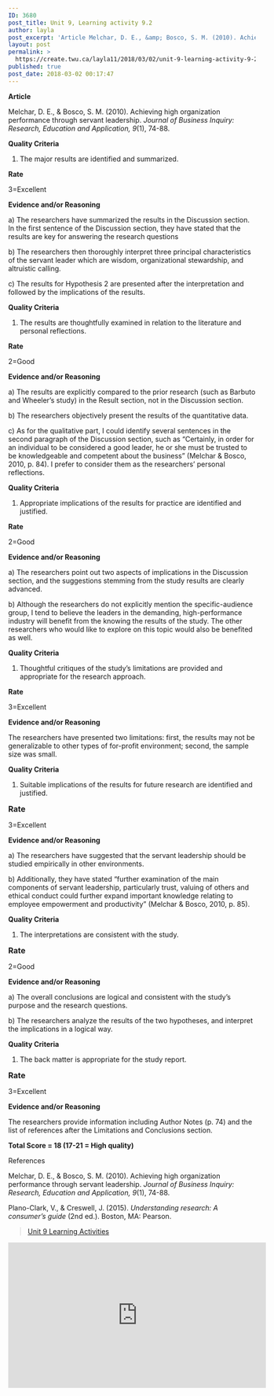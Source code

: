 ```yaml
---
ID: 3680
post_title: Unit 9, Learning activity 9.2
author: layla
post_excerpt: 'Article Melchar, D. E., &amp; Bosco, S. M. (2010). Achieving high organization performance through servant leadership. Journal of Business Inquiry: Research, Education and Application, 9(1), 74-88. Quality Criteria 1. The major results are identified and summarized. Rate 3=Excellent Evidence and/or Reasoning a) The researchers have summarized the results in the Discussion section. In the first &hellip; <p><a href="https://create.twu.ca/layla11/2018/03/02/unit-9-learning-activity-9-2/">Continue reading<span> "Unit 9, Learning activity 9.2"</span></a></p>'
layout: post
permalink: >
  https://create.twu.ca/layla11/2018/03/02/unit-9-learning-activity-9-2/
published: true
post_date: 2018-03-02 00:17:47
---
```

<strong>Article</strong>

Melchar, D. E., &amp; Bosco, S. M. (2010). Achieving high organization performance through servant leadership. <em>Journal of Business Inquiry: Research, Education and Application, 9</em>(1), 74-88.

<strong>Quality Criteria</strong>

<ol>
<li>The major results are identified and summarized.</li>
</ol>

<strong>Rate</strong>

3=Excellent

<strong>Evidence and/or Reasoning<br />
</strong>

a) The researchers have summarized the results in the Discussion section. In the first sentence of the Discussion section, they have stated that the results are key for answering the research questions

b) The researchers then thoroughly interpret three principal characteristics of the servant leader which are wisdom, organizational stewardship, and altruistic calling.

c) The results for Hypothesis 2 are presented after the interpretation and followed by the implications of the results.

<strong>Quality Criteria</strong>

<ol>
<li>The results are thoughtfully examined in relation to the literature and personal reflections.</li>
</ol>

<strong>Rate</strong>

2=Good

<strong>Evidence and/or Reasoning</strong>

a) The results are explicitly compared to the prior research (such as Barbuto and Wheeler&#8217;s study) in the Result section, not in the Discussion section.

b) The researchers objectively present the results of the quantitative data.

c) As for the qualitative part, I could identify several sentences in the second paragraph of the Discussion section, such as &#8220;Certainly, in order for an individual to be considered a good leader, he or she must be trusted to be knowledgeable and competent about the business&#8221; (Melchar &amp; Bosco, 2010, p. 84). I prefer to consider them as the researchers&#8217; personal reflections.

<strong>Quality Criteria</strong>

<ol>
<li>Appropriate implications of the results for practice are identified and justified.</li>
</ol>

<strong>Rate</strong>

2=Good

<strong>Evidence and/or Reasoning</strong>

a) The researchers point out two aspects of implications in the Discussion section, and the suggestions stemming from the study results are clearly advanced.

b) Although the researchers do not explicitly mention the specific-audience group, I tend to believe the leaders in the demanding, high-performance industry will benefit from the knowing the results of the study. The other researchers who would like to explore on this topic would also be benefited as well.

<strong>Quality Criteria</strong>

<ol>
<li>Thoughtful critiques of the study&#8217;s limitations are provided and appropriate for the research approach.</li>
</ol>

<strong>Rate</strong>

3=Excellent

<strong>Evidence and/or Reasoning</strong>

The researchers have presented two limitations: first, the results may not be generalizable to other types of for-profit environment; second, the sample size was small.

<strong>Quality Criteria</strong>

<ol>
<li>Suitable implications of the results for future research are identified and justified.</li>
</ol>

<strong style="font-size: 1rem">Rate</strong>

3=Excellent

<strong>Evidence and/or Reasoning</strong>

a) The researchers have suggested that the servant leadership should be studied empirically in other environments.

b) Additionally, they have stated &#8220;further examination of the main components of servant leadership, particularly trust, valuing of others and ethical conduct could further expand important knowledge relating to employee empowerment and productivity&#8221; (Melchar &amp; Bosco, 2010, p. 85).

<strong>Quality Criteria</strong>

<ol>
<li>The interpretations are consistent with the study.</li>
</ol>

<strong style="font-size: 1rem">Rate</strong>

2=Good

<strong>Evidence and/or Reasoning</strong>

a) The overall conclusions are logical and consistent with the study&#8217;s purpose and the research questions.

b) The researchers analyze the results of the two hypotheses, and interpret the implications in a logical way.

<strong>Quality Criteria</strong>

<ol>
<li>The back matter is appropriate for the study report.</li>
</ol>

<strong style="font-size: 1rem">Rate</strong>

3=Excellent

<strong>Evidence and/or Reasoning</strong>

The researchers provide information including Author Notes (p. 74) and the list of references after the Limitations and Conclusions section.

<strong>Total Score = 18 (17-21 = High quality)</strong>

References

Melchar, D. E., &amp; Bosco, S. M. (2010). Achieving high organization performance through servant leadership. <em>Journal of Business Inquiry: Research, Education and Application, 9</em>(1), 74-88.

Plano-Clark, V., &amp; Creswell, J. (2015). <em>Understanding research: A consumer’s guide</em> (2nd ed.). Boston, MA: Pearson.

<blockquote class="wp-embedded-content" data-secret="ApHcRCiXmL"><a href="https://create.twu.ca/ldrs591-sp18/unit-9-learning-activities/">Unit 9 Learning Activities</a></p></blockquote>



<iframe class="wp-embedded-content" sandbox="allow-scripts" security="restricted" src="https://create.twu.ca/ldrs591-sp18/unit-9-learning-activities/embed/#?secret=ApHcRCiXmL" data-secret="ApHcRCiXmL" width="525" height="296" title="&#8220;Unit 9 Learning Activities&#8221; &#8212; Leadership 591: Scholarly Inquiry" frameborder="0" marginwidth="0" marginheight="0" scrolling="no"></iframe>